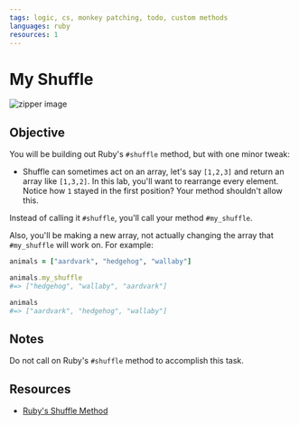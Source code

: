 ```yaml
---
tags: logic, cs, monkey patching, todo, custom methods
languages: ruby
resources: 1
---
```


# My Shuffle

![zipper image](https://s3-us-west-2.amazonaws.com/web-dev-readme-photos/cs/zipper.jpg)

## Objective

You will be building out Ruby's `#shuffle` method, but with one minor tweak:

*  Shuffle can sometimes act on an array, let's say `[1,2,3]` and return an array like `[1,3,2]`. In this lab, you'll want to rearrange every element. Notice how `1` stayed in the first position? Your method shouldn't allow this.

Instead of calling it `#shuffle`, you'll call your method `#my_shuffle`. 

Also, you'll be making a new array, not actually changing the array that `#my_shuffle` will work on. For example:

```ruby
animals = ["aardvark", "hedgehog", "wallaby"]

animals.my_shuffle
#=> ["hedgehog", "wallaby", "aardvark"]

animals
#=> ["aardvark", "hedgehog", "wallaby"]
```

## Notes

Do not call on Ruby's `#shuffle` method to accomplish this task.

## Resources

* [Ruby's Shuffle Method](http://ruby-doc.org/core-2.2.0/Array.html#method-i-shuffle)
